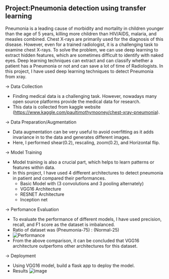 <h2><b>Project:</b>Pneumonia detection using transfer learning</h2>

Pneumonia is a leading cause of morbidity and mortality in children younger than the age of 5 years, killing more children than HIV/AIDS, malaria, and measles combined.
Chest X-rays are primarily used for the diagnosis of this disease. However, even for a trained radiologist, it is a challenging task to examine chest X-rays. 
To solve the problem, we can use deep learning to extract hidden features, which are sometimes difficult to identify with naked eyes. Deep learning techniques can 
extract and can classify whether a patient has a Pneumonia or not and can save a lot of time of Radiologists. In this project, I have used deep learning techniques to detect 
Pneumonia from xray.

-> Data Collection
  - Finding medical data is a challenging task. However, nowadays many open source platforms provide the medical data for research.
  - This data is collected from kaggle website (https://www.kaggle.com/paultimothymooney/chest-xray-pneumonia).
  
-> Data Preparation/Augmentation
  - Data augmentation can be very useful to avoid overfitting as it adds invariance in to the data and generates different images.
  - Here, I performed shear(0.2), rescaling, zoom(0.2), and Horizontal flip.

-> Model Training
  - Model training is also a crucial part, which helps to learn patterns or features within data.
  - In this project, I have used 4 different architectures to detect pneumonia in patient and compared their performances.
    - Basic Model with (3 convolutions and 3 pooling alternately)
    - VGG16 Architecture
    - RESNET Architecture
    - Inception net

-> Perfomance Evaluation
  - To evaluate the performance of different models, I have used precision, recall, and F1 score as the dataset is imbalanced.
  - Ratio of dataset was (Pneumonia-75) : (Normal-25)
  - ![Performance](https://user-images.githubusercontent.com/55615788/118265208-6f67b280-b4d6-11eb-8fe8-c3f10f483200.JPG)
  - From the above comparison, it can be concluded that VGG16 architecture outperfoms other architectures for this dataset.

-> Deployment
  - Using VGG16 model, build a flask app to deploy the model.
  - Results
  ![image](https://user-images.githubusercontent.com/55615788/118357994-63452900-b59a-11eb-9ead-9079747c1a22.png)
  
  
  
  
  




 
